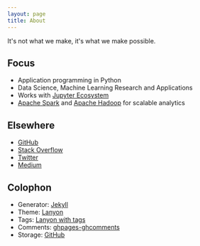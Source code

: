 ```yaml
---
layout: page
title: About
---
```


It's not what we make, it's what we make possible.

## Focus

* Application programming in Python
* Data Science, Machine Learning Research and Applications
* Works with [Jupyter Ecosystem](https://jupyter.org)
* [Apache Spark](https://spark.apache.org/) and [Apache Hadoop](https://hadoop.apache.org) for scalable analytics

## Elsewhere

* [GitHub](https://github.com/sangramga)
* [Stack Overflow](https://stackoverflow.com/users/4006204/sangram-gaikwad)
* [Twitter](https://twitter.com/sangramga)
* [Medium](https://medium.com/@sangramgaikwad)

## Colophon

* Generator: [Jekyll](http://jekyllrb.com/)
* Theme: [Lanyon](https://github.com/wireddown/wireddown.github.io)
* Tags: [Lanyon with tags](https://github.com/sangramga1/sangramga1.github.io/tree/feature_tags)
* Comments: [ghpages-ghcomments](https://github.com/sangramga1/ghpages-ghcomments)
* Storage: [GitHub](https://github.com/sangramga1/sangramga1.github.io)
<!--Domain Registrar: [gandi.net](http://www.gandi.net/)-->

